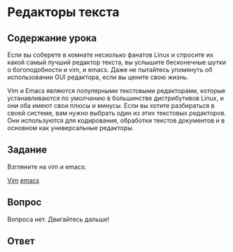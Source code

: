 # Редакторы текста

## Содержание урока

Если вы соберете в комнате несколько фанатов Linux и спросите их какой самый лучший редактор текста, вы услышите бесконечные шутки о богоподобности и vim, и emacs. Даже не пытайтесь упомянуть об использовании GUI редактора, если вы цените свою жизнь. 

Vim и Emacs являются популярными текстовыми редакторами, которые устанавливаются по умолчанию в большинстве дистрибутивов Linux, и они оба имеют свои плюсы и минусы. Если вы хотите разбираться в своей системе, вам нужно выбрать один из этих текстовых редакторов. Они используются для кодирования, обработки текстов документов и в основном как универсальные редакторы.

## Задание

Взгляните на vim и emacs:

<a href="http://www.vim.org/">Vim</a>
<a href="https://www.gnu.org/software/emacs/">emacs</a>

## Вопрос

Вопроса нет. Двигайтесь дальше!

## Ответ